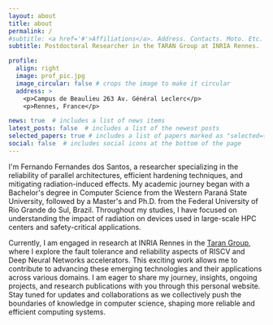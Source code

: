 ```yaml
---
layout: about
title: about
permalink: /
#subtitle: <a href='#'>Affiliations</a>. Address. Contacts. Moto. Etc.
subtitle: Postdoctoral Researcher in the TARAN Group at INRIA Rennes.

profile:
  align: right
  image: prof_pic.jpg
  image_circular: false # crops the image to make it circular
  address: >
    <p>Campus de Beaulieu 263 Av. Général Leclerc</p>
    <p>Rennes, France</p>

news: true  # includes a list of news items
latest_posts: false  # includes a list of the newest posts
selected_papers: true # includes a list of papers marked as "selected={true}"
social: false  # includes social icons at the bottom of the page
---
```


[//]: # (Write your biography here. Tell the world about yourself. Link to your favorite [subreddit]&#40;http://reddit.com&#41;. You can put a picture in, too. The code is already in, just name your picture `prof_pic.jpg` and put it in the `img/` folder.)

[//]: # ()
[//]: # (Put your address / P.O. box / other info right below your picture. You can also disable any of these elements by editing `profile` property of the YAML header of your `_pages/about.md`. Edit `_bibliography/papers.bib` and Jekyll will render your [publications page]&#40;/al-folio/publications/&#41; automatically.)

[//]: # ()
[//]: # (Link to your social media connections, too. This theme is set up to use [Font Awesome icons]&#40;http://fortawesome.github.io/Font-Awesome/&#41; and [Academicons]&#40;https://jpswalsh.github.io/academicons/&#41;, like the ones below. Add your Facebook, Twitter, LinkedIn, Google Scholar, or just disable all of them.)

I'm Fernando Fernandes dos Santos, a researcher specializing in the reliability of parallel architectures, 
efficient hardening techniques, and mitigating radiation-induced effects.
My academic journey began with a Bachelor's degree in Computer Science from the Western Paraná State 
University, followed by a Master's and Ph.D. from the Federal University of Rio Grande do Sul, Brazil. 
Throughout my studies, I have focused on understanding the impact of radiation on devices used in 
large-scale HPC centers and safety-critical applications.

Currently, I am engaged in research at INRIA Rennes in the
[Taran Group](https://team.inria.fr/taran/), where I explore the
fault tolerance and reliability aspects of RISCV and Deep Neural Networks accelerators.
This exciting work allows me to contribute to advancing these emerging technologies and
their applications across various domains. I am eager to share my journey, insights,
ongoing projects, and research publications with you through this personal website.
Stay tuned for updates and collaborations as we collectively push the boundaries of
knowledge in computer science, shaping more reliable and efficient computing systems.
